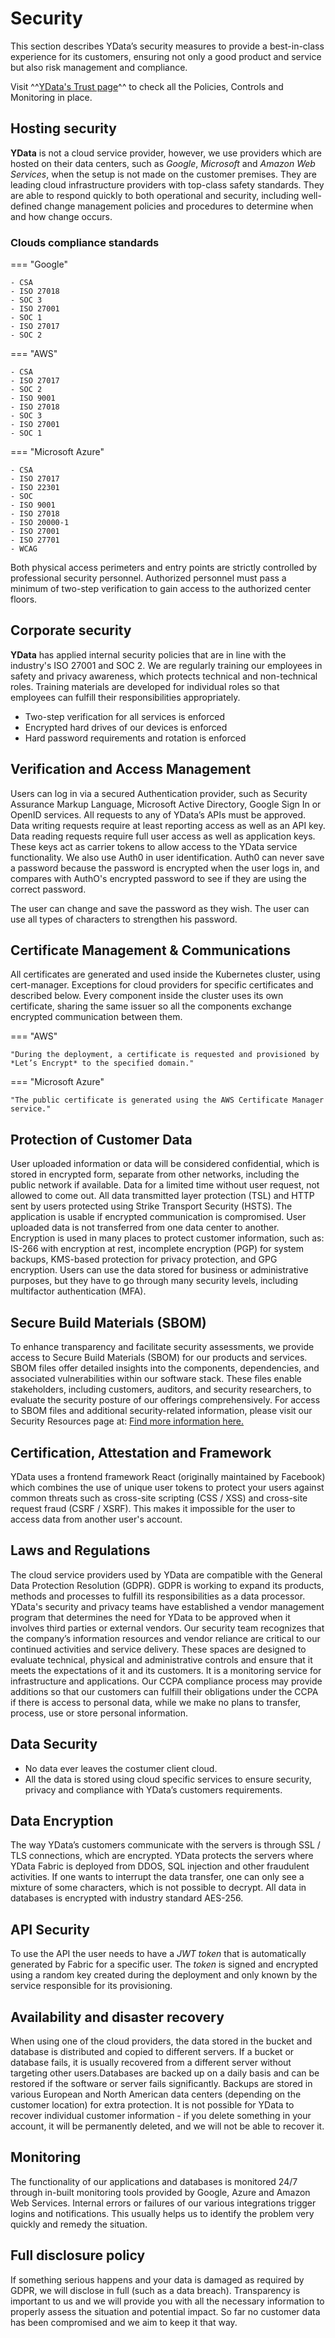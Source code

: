 # Security

This section describes YData’s security measures to provide a best-in-class experience for its customers, ensuring not only a good product and
service but also risk management and compliance.

Visit ^^[YData's Trust page](https://trust.ydata.ai)^^ to check all the Policies, Controls and Monitoring in place.

## Hosting security
**YData** is not a cloud service provider, however, we use providers which are hosted on their data centers, such as *Google*, *Microsoft* and *Amazon Web Services*,
when the setup is not made on the customer premises. They are leading cloud infrastructure providers with top-class safety standards. 
They are able to respond quickly to both operational and security, including well-defined change management policies and procedures to determine when and how
change occurs.

### Clouds compliance standards

=== "Google"

    - CSA
    - ISO 27018
    - SOC 3
    - ISO 27001
    - SOC 1
    - ISO 27017
    - SOC 2

=== "AWS"

    - CSA
    - ISO 27017
    - SOC 2
    - ISO 9001
    - ISO 27018
    - SOC 3
    - ISO 27001
    - SOC 1

=== "Microsoft Azure"

    - CSA
    - ISO 27017
    - ISO 22301
    - SOC
    - ISO 9001
    - ISO 27018
    - ISO 20000-1
    - ISO 27001
    - ISO 27701
    - WCAG

Both physical access perimeters and entry points are strictly controlled by professional security personnel. Authorized personnel must pass a minimum of two-step verification
to gain access to the authorized center floors.

## Corporate security

**YData** has applied internal security policies that are in line with the industry's ISO 27001 and SOC 2. We are regularly training our employees in safety
and privacy awareness, which protects technical and non-technical roles. Training materials are developed for individual roles so that employees can fulfill
their responsibilities appropriately.

- Two-step verification for all services is enforced
- Encrypted hard drives of our devices is enforced
- Hard password requirements and rotation is enforced

## Verification and Access Management

Users can log in via a secured Authentication provider, such as Security Assurance Markup Language, Microsoft Active Directory, Google Sign In or OpenID services.
All requests to any of YData’s APIs must be approved. Data writing requests require at least reporting access as well as an API key. Data reading requests
require full user access as well as application keys. These keys act as carrier tokens to allow access to the YData service functionality. We also use Auth0
in user identification. Auth0 can never save a password because the password is encrypted when the user logs in, and compares with AuthO's encrypted password
to see if they are using the correct password.

The user can change and save the password as they wish. The user can use all types of characters to strengthen his password.

## Certificate Management & Communications
All certificates are generated and used inside the Kubernetes cluster, using cert-manager. Exceptions for cloud providers for specific certificates
and described below.
Every component inside the cluster uses its own certificate, sharing the same issuer so all the components exchange encrypted communication between them.

=== "AWS"

    "During the deployment, a certificate is requested and provisioned by *Let’s Encrypt* to the specified domain."

=== "Microsoft Azure"

    "The public certificate is generated using the AWS Certificate Manager service."

## Protection of Customer Data

User uploaded information or data will be considered confidential, which is stored in encrypted form, separate from other networks, including the public network
if available. Data for a limited time without user request, not allowed to come out.
All data transmitted layer protection (TSL) and HTTP sent by users protected using Strike Transport Security (HSTS). The application is usable if encrypted
communication is compromised.
User uploaded data is not transferred from one data center to another. Encryption is used in many places to protect customer information, such as: 
IS-266 with encryption at rest, incomplete encryption (PGP) for system backups, KMS-based protection for privacy protection, and GPG encryption.
Users can use the data stored for business or administrative purposes, but they have to go through many security levels, including multifactor authentication
(MFA).

## Secure Build Materials (SBOM)
To enhance transparency and facilitate security assessments, we provide access to Secure Build Materials (SBOM) for our products and services. 
SBOM files offer detailed insights into the components, dependencies, and associated vulnerabilities within our software stack. These files enable stakeholders,
including customers, auditors, and security researchers, to evaluate the security posture of our offerings comprehensively.
For access to SBOM files and additional security-related information, please visit our Security Resources page at:
[Find more information here.](security_building_materials.md)

## Certification, Attestation and Framework
YData uses a frontend framework React (originally maintained by Facebook) which combines the use of unique user tokens to protect your users against
common threats such as cross-site scripting (CSS / XSS) and cross-site request fraud (CSRF / XSRF). This makes it impossible for the user to access data
from another user's account.

## Laws and Regulations
The cloud service providers used by YData are compatible with the General Data Protection Resolution (GDPR). 
GDPR is working to expand its products, methods and processes to fulfill its responsibilities as a data processor.
YData's security and privacy teams have established a vendor management program that determines the need for YData to be approved when it involves third parties
or external vendors. Our security team recognizes that the company’s information resources and vendor reliance are critical to our continued activities
and service delivery. These spaces are designed to evaluate technical, physical and administrative controls and ensure that it meets the expectations of it and
its customers.
It is a monitoring service for infrastructure and applications. Our CCPA compliance process may provide additions so that our customers can fulfill their
obligations under the CCPA if there is access to personal data, while we make no plans to transfer, process, use or store personal information.

## Data Security
- No data ever leaves the costumer client cloud.
- All the data is stored using cloud specific services to ensure security, privacy and compliance with YData’s customers requirements.

## Data Encryption
The way YData’s customers communicate with the servers is through SSL / TLS connections, which are encrypted. 
YData protects the servers where YData Fabric is deployed from DDOS, SQL injection and other fraudulent activities. 
If one wants to interrupt the data transfer, one can only see a mixture of some characters, which is not possible to decrypt. 
All data in databases is encrypted with industry standard AES-256.

## API Security
To use the API the user needs to have a *JWT* *token* that is automatically generated by Fabric for a specific user. The *token* is signed and encrypted
using a random key created during the deployment and only known by the service responsible for its provisioning.

## Availability and disaster recovery
When using one of the cloud providers, the data stored in the bucket and database is distributed and copied to different servers. 
If a bucket or database fails, it is usually recovered from a different server without targeting other users.Databases are backed up on a daily basis and
can be restored if the software or server fails significantly. Backups are stored in various European and North American data centers (depending on the customer
location) for extra protection.
It is not possible for YData to recover individual customer information - if you delete something in your account, it will be permanently deleted, and we will
not be able to recover it.

## Monitoring
The functionality of our applications and databases is monitored 24/7 through in-built monitoring tools provided by Google, Azure and Amazon Web Services. Internal errors or failures of our various integrations trigger logins and notifications. This usually helps us to identify the problem very quickly and remedy the situation.

## Full disclosure policy
If something serious happens and your data is damaged as required by GDPR, we will disclose in full (such as a data breach). 
Transparency is important to us and we will provide you with all the necessary information to properly assess the situation and potential impact. 
So far no customer data has been compromised and we aim to keep it that way.
